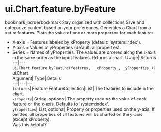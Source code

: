  
#  ui.Chart.feature.byFeature
bookmark_borderbookmark Stay organized with collections  Save and categorize content based on your preferences.
Generates a Chart from a set of features. Plots the value of one or more properties for each feature: 
- X-axis = Features labeled by xProperty (default: 'system:index').
- Y-axis = Values of yProperties (default: all properties).
- Series = Names of yProperties.
The values are ordered along the x-axis in the same order as the input features.
Returns a chart.
Usage| Returns  
---|---  
`ui.Chart.feature.byFeature(features,  _xProperty_, _yProperties_)`| ui.Chart  
Argument| Type| Details  
---|---|---  
`features`| Feature|FeatureCollection|List| The features to include in the chart.  
`xProperty`| String, optional| The property used as the value of each feature on the x-axis. Defaults to 'system:index'.  
`yProperties`| List, optional| Property or properties used on the y-axis. If omitted, all properties of all features will be charted on the y-axis (except xProperty).  
Was this helpful?
